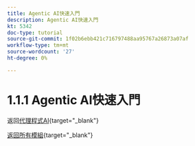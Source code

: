```yaml
---
title: Agentic AI快速入門
description: Agentic AI快速入門
kt: 5342
doc-type: tutorial
source-git-commit: 1f02b6ebb421c716797488aa95767a26873a07af
workflow-type: tm+mt
source-wordcount: '27'
ht-degree: 0%

---
```


# 1.1.1 Agentic AI快速入門

返回[代理程式AI](./agenticai.md){target="_blank"}

[返回所有模組](./../../../overview.md){target="_blank"}